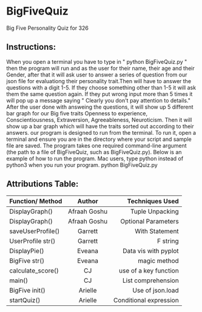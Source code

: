 # BigFiveQuiz
Big Five Personality Quiz for 326

## Instructions: 
When you open a terminal you have to type in " python BigFiveQuiz.py " then the 
program will run and as the user for their name, their age and their Gender, 
after that it will ask user to answer a series of question from our json file 
for evaluationg their personality trait.Then will have to answer the questions 
with a digit 1-5. If they choose something other than 1-5 it will ask them the 
same question again. If they put wrong input more than 5 times it will pop up a 
message saying " Clearly you don't pay attention to details." After the user done 
with answeing the questions, it will show up 5 different bar graph for our 
Big five traits Openness to experience, Conscientiousness, Extraversion, 
Agreeableness, 
Neuroticism.
Then it will show up a bar graph which will have the traits sorted out according 
to their answers. 
our program is designed to run from the terminal. To run it, open a terminal and
 ensure you are in the directory where your script and sample file are saved.
The program takes one required command-line argument (the path to a file of 
BigFiveQuiz, such as BigFiveQuiz.py). Below is an example of how to run the 
program. Mac users, type python instead of python3 when you run your program.
python BigFiveQuiz.py
## Attributions Table:


| Function/ Method        | Author         |Techniques Used              |
| ----------------        |:-----------:   | ------------------------:   |
| DisplayGraph()          | Afraah Goshu   | Tuple Unpacking             |
| DisplayGraph()          | Afraah Goshu   | Optional Parameters         |
| saveUserProfile()       | Garrett        |    With Statement           |
| UserProfile str()       | Garrett        |    F string                 |
| DisplayPie()            | Eveana         |  Data vis with pyplot       |
| BigFive str()           | Eveana         |    magic method             |
| calculate_score()       | CJ             |   use of a key function     |
| main()                  | CJ             |    List comprehension       |
| BigFive init()          | Arielle        |    Use of json.load         |
| startQuiz()             | Arielle        |  Conditional expression     |